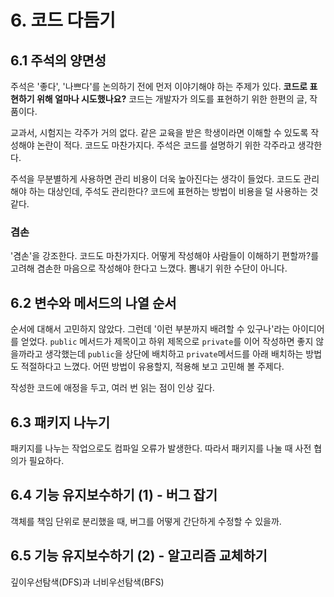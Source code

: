 # 6. 코드 다듬기

## 6.1 주석의 양면성

주석은 '좋다', '나쁘다'를 논의하기 전에 먼저 이야기해야 하는 주제가 있다. **코드로 표현하기 위해 얼마나 시도했나요?**
코드는 개발자가 의도를 표현하기 위한 한편의 글, 작품이다.

교과서, 시험지는 각주가 거의 없다. 같은 교육을 받은 학생이라면 이해할 수 있도록 작성해야 논란이 적다.
코드도 마찬가지다. 주석은 코드를 설명하기 위한 각주라고 생각한다.

주석을 무분별하게 사용하면 관리 비용이 더욱 높아진다는 생각이 들었다. 코드도 관리해야 하는 대상인데, 주석도 관리한다?
코드에 표현하는 방법이 비용을 덜 사용하는 것 같다.

### 겸손

'겸손'을 강조한다. 코드도 마찬가지다. 어떻게 작성해야 사람들이 이해하기 편할까?를 고려해 겸손한 마음으로 작성해야 한다고 느꼈다.
뽐내기 위한 수단이 아니다.

## 6.2 변수와 메서드의 나열 순서

순서에 대해서 고민하지 않았다. 그런데 '이런 부분까지 배려할 수 있구나'라는 아이디어를 얻었다.
`public` 메서드가 제목이고 하위 제목으로 `private`를 이어 작성하면 좋지 않을까라고 생각했는데 `public`을 상단에 배치하고
`private`메서드를 아래 배치하는 방법도 적절하다고 느꼈다. 어떤 방법이 유용할지, 적용해 보고 고민해 볼 주제다.

작성한 코드에 애정을 두고, 여러 번 읽는 점이 인상 깊다.

## 6.3 패키지 나누기

패키지를 나누는 작업으로도 컴파일 오류가 발생한다. 따라서 패키지를 나눌 때 사전 협의가 필요하다.

## 6.4 기능 유지보수하기 (1) - 버그 잡기

객체를 책임 단위로 분리했을 때, 버그를 어떻게 간단하게 수정할 수 있을까.

## 6.5 기능 유지보수하기 (2) - 알고리즘 교체하기

깊이우선탐색(DFS)과 너비우선탐색(BFS)
